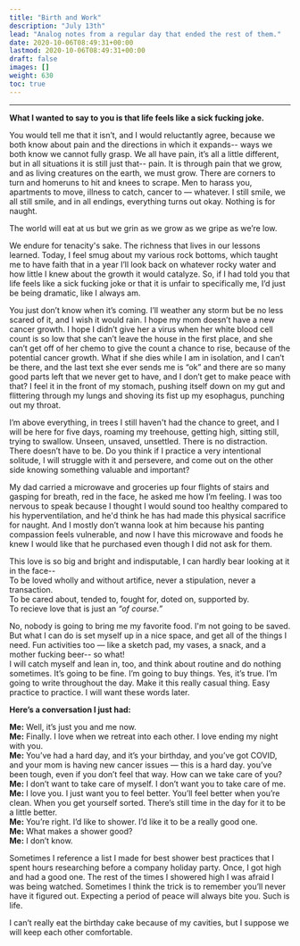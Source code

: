 ```yaml
---
title: "Birth and Work"
description: "July 13th"
lead: "Analog notes from a regular day that ended the rest of them."
date: 2020-10-06T08:49:31+00:00
lastmod: 2020-10-06T08:49:31+00:00
draft: false
images: []
weight: 630
toc: true
---
```

---
**What I wanted to say to you is that life feels like a sick fucking joke.**  

You would tell me that it isn’t, and I would reluctantly agree, because we both know about pain and the directions in which it expands-- ways we both know we cannot fully grasp. We all have pain, it’s all a little different, but in all situations it is still just that-- pain. It is through pain that we grow, and as living creatures on the earth, we must grow. There are corners to turn and homeruns to hit and knees to scrape. Men to harass you, apartments to move, illness to catch, cancer to — whatever.  I still smile, we all still smile, and in all endings, everything turns out okay. Nothing is for naught. 

The world will eat at us but we grin as we grow as we gripe as we’re low. 

We endure for tenacity's sake. The richness that lives in our lessons learned. Today, I feel smug about my various rock bottoms, which taught me to have faith that in a year I’ll look back on whatever rocky water and how little I knew about the growth it would catalyze. So, if I had told you that life feels like a sick fucking joke or that it is unfair to specifically me, I’d just be being dramatic, like I always am. 

You just don’t know when it’s coming. I’ll weather any storm but be no less scared of it, and I wish it would rain. I hope my mom doesn’t have a new cancer growth. I hope I didn’t give her a virus when her white blood cell count is so low that she can’t leave the house in the first place, and she can’t get off of her chemo to give the count a chance to rise, because of the potential cancer growth. What if she dies while I am in isolation, and I can’t be there, and the last text she ever sends me is “ok” and there are so many good parts left that we never get to have, and I don’t get to make peace with that? I feel it in the front of my stomach, pushing itself down on my gut and flittering through my lungs and shoving its fist up my esophagus, punching out my throat. 

I’m above everything, in trees I still haven't had the chance to greet, and I will be here for five days, roaming my treehouse, getting high, sitting still, trying to swallow. Unseen, unsaved, unsettled. There is no distraction. There doesn’t have to be. Do you think if I practice a very intentional solitude, I will struggle with it and persevere, and come out on the other side knowing something valuable and important?

My dad carried a microwave and groceries up four flights of stairs and gasping for breath, red in the face, he asked me how I’m feeling. I was too nervous to speak because I thought I would sound too healthy compared to his hyperventilation, and he'd think he has had made this physical sacrifice for naught. And I mostly don’t wanna look at him because his panting compassion feels vulnerable, and now I have this microwave and foods he knew I would like that he purchased even though I did not ask for them. 

This love is so big and bright and indisputable, I can hardly bear looking at it in the face--  
To be loved wholly and without artifice, never a stipulation, never a transaction.  
To be cared about, tended to, fought for, doted on, supported by.  
To recieve love that is just an _“of course.”_

No, nobody is going to bring me my favorite food. I'm not going to be saved.  
But what I can do is set myself up in a nice space, and get all of the things I need. Fun activities too — like a sketch pad, my vases, a snack, and a mother fucking beer-- so what!  
 I will catch myself and lean in, too, and think about routine and do nothing sometimes. It’s going to be fine. I’m going to buy things. Yes, it’s true. I’m going to write throughout the day. Make it this really casual thing. Easy practice to practice. I will want these words later. 

**Here’s a conversation I just had:**

**Me:** Well, it’s just you and me now.  
**Me:** Finally. I love when we retreat into each other. I love ending my night with you.  
**Me:** You’ve had a hard day, and it’s your birthday, and you’ve got COVID, and your mom is having new cancer issues — this is a hard day. you’ve been tough, even if you don’t feel that way. How can we take care of you?  
**Me:** I don’t want to take care of myself. I don’t want you to take care of me.  
**Me:** I love you. I just want you to feel better. You’ll feel better when you’re clean. When you get yourself sorted. There’s still time in the day for it to be a little better.  
**Me:** You’re right. I’d like to shower. I’d like it to be a really good one.  
**Me:** What makes a shower good?   
**Me:** I don’t know. 

Sometimes I reference a list I made for best shower best practices that I spent hours researching before a company holiday party. Once, I got high and had a good one. The rest of the times I showered high I was afraid I was being watched. Sometimes I think the trick is to remember you’ll never have it figured out. Expecting a period of peace will always bite you. Such is life. 

I can’t really eat the birthday cake because of my cavities, but I suppose we will keep each other comfortable.